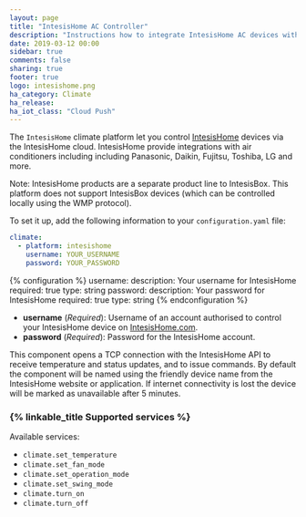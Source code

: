 ```yaml
---
layout: page
title: "IntesisHome AC Controller"
description: "Instructions how to integrate IntesisHome AC devices with Home Assistant"
date: 2019-03-12 00:00
sidebar: true
comments: false
sharing: true
footer: true
logo: intesishome.png
ha_category: Climate
ha_release: 
ha_iot_class: "Cloud Push"
---
```


The `IntesisHome` climate platform let you control [IntesisHome](https://www.intesishome.com) devices via the IntesisHome cloud. IntesisHome provide integrations with air conditioners including including Panasonic, Daikin, Fujitsu, Toshiba, LG and more.

Note: IntesisHome products are a separate product line to IntesisBox. This platform does not support IntesisBox devices (which can be controlled locally using the WMP protocol).

To set it up, add the following information to your `configuration.yaml` file:

```yaml
climate:
  - platform: intesishome
    username: YOUR_USERNAME
    password: YOUR_PASSWORD
```

{% configuration %}
username:
  description: Your username for IntesisHome
  required: true
  type: string
password:
  description: Your password for IntesisHome
  required: true
  type: string
{% endconfiguration %}

- **username** (*Required*): Username of an account authorised to control your IntesisHome device on [IntesisHome.com](https://user.intesishome.com).
- **password** (*Required*): Password for the IntesisHome account.

This component opens a TCP connection with the IntesisHome API to receive temperature and status updates, and to issue commands.
By default the component will be named using the friendly device name from the IntesisHome website or application.
If internet connectivity is lost the device will be marked as unavailable after 5 minutes.

### {% linkable_title Supported services %}
Available services: 
- `climate.set_temperature`
- `climate.set_fan_mode`
- `climate.set_operation_mode`
- `climate.set_swing_mode`
- `climate.turn_on`
- `climate.turn_off`

